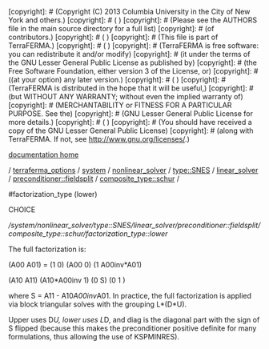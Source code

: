 [copyright]: # (Copyright (C) 2013 Columbia University in the City of New York and others.)
[copyright]: # ( )
[copyright]: # (Please see the AUTHORS file in the main source directory for a full list)
[copyright]: # (of contributors.)
[copyright]: # ( )
[copyright]: # (This file is part of TerraFERMA.)
[copyright]: # ( )
[copyright]: # (TerraFERMA is free software: you can redistribute it and/or modify)
[copyright]: # (it under the terms of the GNU Lesser General Public License as published by)
[copyright]: # (the Free Software Foundation, either version 3 of the License, or)
[copyright]: # ((at your option) any later version.)
[copyright]: # ( )
[copyright]: # (TerraFERMA is distributed in the hope that it will be useful,)
[copyright]: # (but WITHOUT ANY WARRANTY; without even the implied warranty of)
[copyright]: # (MERCHANTABILITY or FITNESS FOR A PARTICULAR PURPOSE. See the)
[copyright]: # (GNU Lesser General Public License for more details.)
[copyright]: # ( )
[copyright]: # (You should have received a copy of the GNU Lesser General Public License)
[copyright]: # (along with TerraFERMA. If not, see <http://www.gnu.org/licenses/>.)

[documentation home](Documentation)

/ [terraferma_options](../../../../../../../terraferma_options.md) / [system](../../../../../../system.md) / [nonlinear_solver](../../../../../nonlinear_solver.md) / [type::SNES](../../../../type__SNES.md) / [linear_solver](../../../linear_solver.md) / [preconditioner::fieldsplit](../../preconditioner__fieldsplit.md) / [composite_type::schur](../composite_type__schur.md) /

#factorization_type (lower)

CHOICE 

*/system/nonlinear_solver/type::SNES/linear_solver/preconditioner::fieldsplit/composite_type::schur/factorization_type::lower*

The full factorization is:

(A00   A01)  = (1           0) (A00   0) (1  A00inv*A01)

(A10   A11)    (A10*A00inv  1) (0     S) (0         1  )

where S = A11 - A10*A00inv*A01. In practice, the full factorization is applied via block triangular solves 
with the grouping L*(D*U).

Upper uses D*U, lower uses L*D, and diag is the diagonal part with the sign of S flipped (because 
this makes the preconditioner positive definite for many formulations, thus allowing the use of KSPMINRES).

[autogenerated]: # (This file was automatically generated from the schema file:/home/cwilson/repos/github/TerraFERMA/TerraFERMA/buckettools/schemas/solvers.rng.)

